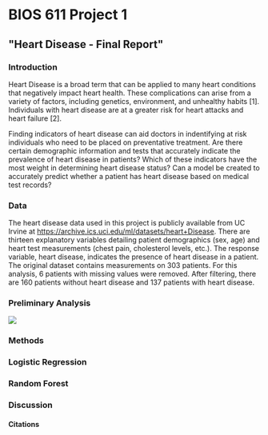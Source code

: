 BIOS 611 Project 1
=======================
"Heart Disease - Final Report"
---------------------------

### Introduction

Heart Disease is a broad term that can be applied to many heart conditions that negatively impact heart health.  These complications can arise from a variety of factors, including genetics, environment, and unhealthy habits [1].  Individuals with heart disease are at a greater risk for heart attacks and heart failure [2].    

Finding indicators of heart disease can aid doctors in indentifying at risk individuals who need to be placed on preventative treatment. Are there certain demographic information and tests that accurately indicate the prevalence of heart disease in patients?  Which of these indicators have the most weight in determining heart disease status?  Can a model be created to accurately predict whether a patient has heart disease based on medical test records?

### Data

The heart disease data used in this project is publicly available from UC Irvine at 
https://archive.ics.uci.edu/ml/datasets/heart+Disease.  There are thirteen explanatory variables detailing patient demographics (sex, age) and heart test measurements (chest pain, cholesterol levels, etc.).  The response variable, heart disease, indicates the presence of heart disease in a patient.  The original dataset contains measurements on 303 patients.  For this analysis, 6 patients with missing values were removed. After filtering, there are 160 patients without heart disease and 137 patients with heart disease.    

### Preliminary Analysis

![](test.png)


### Methods




### Logistic Regression




### Random Forest




### Discussion




#### Citations 


